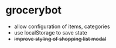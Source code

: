 # grocerybot

- allow configuration of items, categories
- use localStorage to save state
- ~~improve styling of shopping list modal~~
